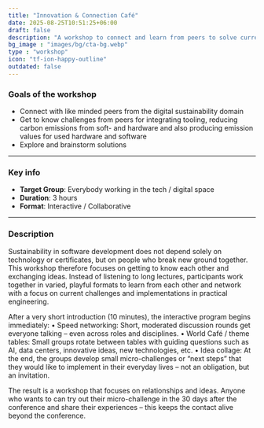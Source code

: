 ```yaml
---
title: "Innovation & Connection Café"
date: 2025-08-25T10:51:25+06:00
draft: false
description: "A workshop to connect and learn from peers to solve current engineering challenges around green software."
bg_image : "images/bg/cta-bg.webp"
type : "workshop"
icon: "tf-ion-happy-outline"
outdated: false
---
```


### Goals of the workshop

- Connect with like minded peers from the digital sustainability domain
- Get to know challenges from peers for integrating tooling, reducing carbon emissions from soft- and hardware and also producing emission values for used hardware and software
- Explore and brainstorm solutions

---


### Key info
- **Target Group**: Everybody working in the tech / digital space 
- **Duration**: 3 hours
- **Format**: Interactive / Collaborative

---

### Description

Sustainability in software development does not depend solely on technology or certificates, but on people who break new ground together. This workshop therefore focuses on getting to know each other and exchanging ideas. Instead of listening to long lectures, participants work together in varied, playful formats to learn from each other and network with a focus on current challenges and implementations in practical engineering.

After a very short introduction (10 minutes), the interactive program begins immediately:
• Speed networking: Short, moderated discussion rounds get everyone talking – even across roles and disciplines.
• World Café / theme tables: Small groups rotate between tables with guiding questions such as AI, data centers, innovative ideas, new technologies, etc.
• Idea collage: At the end, the groups develop small micro-challenges or “next steps” that they would like to implement in their everyday lives – not an obligation, but an invitation.

The result is a workshop that focuses on relationships and ideas. Anyone who wants to can try out their micro-challenge in the 30 days after the conference and share their experiences – this keeps the contact alive beyond the conference.
